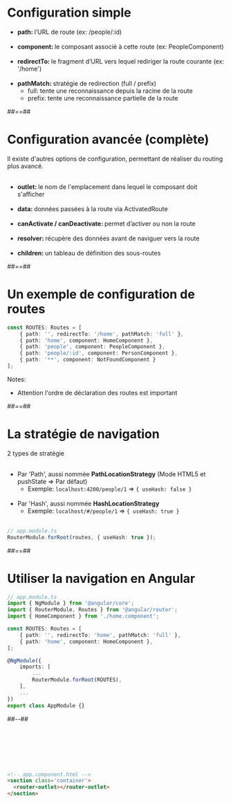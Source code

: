 <!-- .slide-->

# Configuration simple

-   <b>path: </b>l’URL de route (ex: /people/:id)<br/><br/>
-   <b>component: </b>le composant associé à cette route (ex: PeopleComponent)<br/><br/>
-   <b>redirectTo: </b>le fragment d’URL vers lequel rediriger la route courante (ex: '/home')<br/><br/>
-   <b>pathMatch: </b>stratégie de redirection (full / prefix)
    -   full: tente une reconnaissance depuis la racine de la route
    -   prefix: tente une reconnaissance partielle de la route

##==##

<!-- .slide -->

# Configuration avancée (complète)

Il existe d'autres options de configuration, permettant de réaliser du routing plus avancé.
<br/><br/>

-   <b>outlet: </b>le nom de l'emplacement dans lequel le composant doit s'afficher<br/><br/>
-   <b>data: </b>données passées à la route via ActivatedRoute<br/><br/>
-   <b>canActivate / canDeactivate: </b>permet d’activer ou non la route<br/><br/>
-   <b>resolver: </b>récupère des données avant de naviguer vers la route<br/><br/>
-   <b>children: </b>un tableau de définition des sous-routes

##==##

<!-- .slide: class="with-code inconsolata" -->

# Un exemple de configuration de routes

```typescript
const ROUTES: Routes = [
    { path: '', redirectTo: '/home', pathMatch: 'full' },
    { path: 'home', component: HomeComponent },
    { path: 'people', component: PeopleComponent },
    { path: 'people/:id', component: PersonComponent },
    { path: '**', component: NotFoundComponent }
];
```
<!-- .element: class="big-code" -->

Notes:

-   Attention l'ordre de déclaration des routes est important

##==##

<!-- .slide: class="with-code inconsolata" -->

# La stratégie de navigation

2 types de stratégie<br/><br/>

- Par 'Path', aussi nommée **PathLocationStrategy** (Mode HTML5 et pushState => Par défaut)
  - Exemple: `localhost:4200/people/1` => `{ useHash: false }`<br/><br/>
- Par 'Hash', aussi nommée **HashLocationStrategy**
  - Exemple: `localhost/#/people/1` => `{ useHash: true }` <br/><br/>

```typescript
// app.module.ts
RouterModule.forRoot(routes, { useHash: true });
```

<!-- .element: class="big-code" -->

##==##

<!-- .slide: class="two-column with-code inconsolata" -->
# Utiliser la navigation en Angular

```typescript
// app.module.ts
import { NgModule } from '@angular/core';
import { RouterModule, Routes } from '@angular/router';
import { HomeComponent } from './home.component';

const ROUTES: Routes = [
    { path: '', redirectTo: 'home', pathMatch: 'full' },
    { path: 'home', component: HomeComponent },
];

@NgModule({
    imports: [
        ...
        RouterModule.forRoot(ROUTES),
    ],
    ...
})
export class AppModule {}
```
<!-- .element: class="medium-code"-->

##--##
<!-- .slide: class="with-code inconsolata" -->
<br/><br/><br/><br/><br/>

```html
<!-- app.component.html -->
<section class='container'>
  <router-outlet></router-outlet>
</section>
```
<!-- .element: class="medium-code"-->
